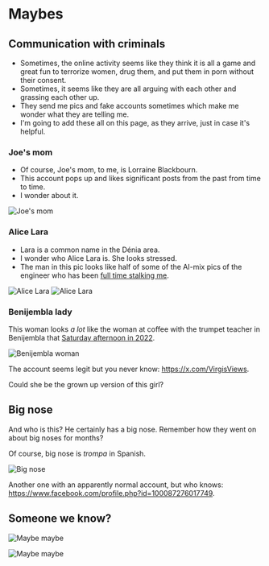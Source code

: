 # Maybes

<div id="google_translate_element"></div>
<script type="text/javascript" src="//translate.google.com/translate_a/element.js?cb=googleTranslateElementInit"></script>
<script type="text/javascript">
function googleTranslateElementInit() {
  new google.translate.TranslateElement({pageLanguage: 'en'}, 'google_translate_element');
}
</script>

## Communication with criminals

- Sometimes, the online activity seems like they think it is all a game and great fun to terrorize women, drug them, and put them in porn without their consent.
- Sometimes, it seems like they are all arguing with each other and grassing each other up.
- They send me pics and fake accounts sometimes which make me wonder what they are telling me.
- I'm going to add these all on this page, as they arrive, just in case it's helpful.

### Joe's mom

- Of course, Joe's mom, to me, is Lorraine Blackbourn. 
- This account pops up and likes significant posts from the past from time to time.
- I wonder about it.

![Joe's mom](../content/images/maybes/joes-mom.png)

### Alice Lara

- Lara is a common name in the Dénia area. 
- I wonder who Alice Lara is. She looks stressed.
- The man in this pic looks like half of some of the AI-mix pics of the engineer who has been [full time stalking me](../content/images/fake-accounts/messages-oct/13.png).

![Alice Lara](../content/images/maybes/alice-lara-1.png)
![Alice Lara](../content/images/maybes/alice-lara-2.png)

### Benijembla lady

This woman looks *a lot* like the woman at coffee with the trumpet teacher in Benijembla that [Saturday afternoon in 2022](../timeline/2022/november.md#walking-in-benijembla-with-the-english-ladies).

![Benijembla woman](../content/images/fake-accounts/woman%20in%20benijembla.png)

The account seems legit but you never know: https://x.com/VirgisViews.

Could she be the grown up version of this girl?

<!-- add here -->

## Big nose

And who is this? He certainly has a big nose. Remember how they went on about big noses for months?

Of course, big nose is *trompa* in Spanish.

![Big nose](../content/images/fake-accounts/bignose.png)

Another one with an apparently normal account, but who knows: https://www.facebook.com/profile.php?id=100087276017749.

## Someone we know?

![Maybe maybe](../content/images/maybes/maybes-nat-2.png)

![Maybe maybe](../content/images/maybes/maybes-nat.jpg)

